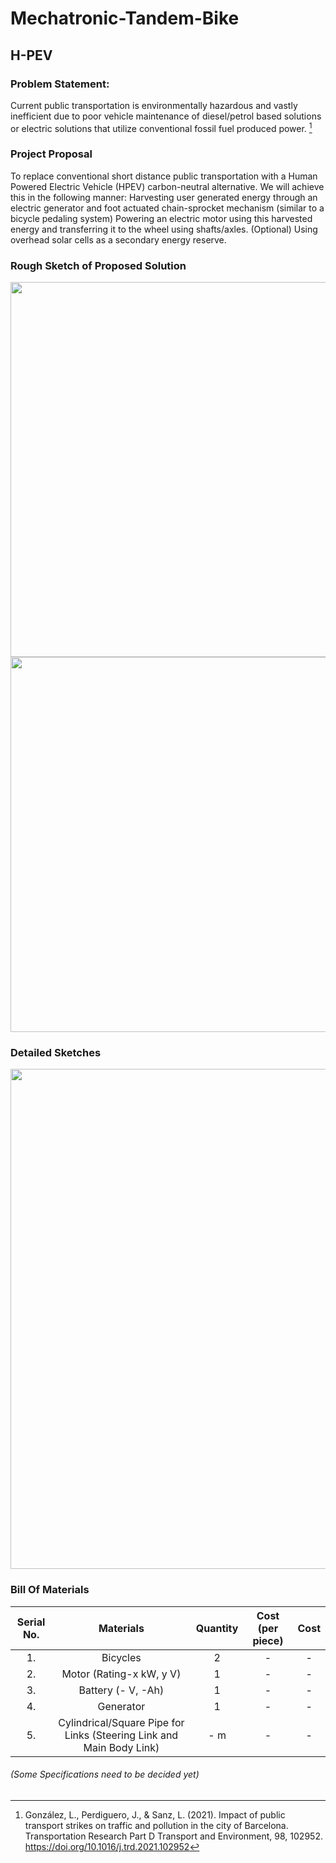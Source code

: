 # Mechatronic-Tandem-Bike

## H-PEV

### **Problem Statement:** 
Current public transportation is environmentally hazardous and vastly inefficient due to poor vehicle maintenance of diesel/petrol based solutions or electric solutions that utilize conventional fossil fuel produced power. [^1]

[^1]: González, L., Perdiguero, J., & Sanz, L. (2021). Impact of public transport strikes on traffic and pollution in the city of Barcelona. Transportation Research Part D Transport and Environment, 98, 102952. https://doi.org/10.1016/j.trd.2021.102952
  

### **Project Proposal**
To replace conventional short distance public transportation with a Human Powered Electric Vehicle (HPEV) carbon-neutral alternative. We will achieve this in the following manner:
Harvesting user generated energy through an electric generator and foot actuated chain-sprocket mechanism (similar to a bicycle pedaling system)
Powering an electric motor using this harvested energy and transferring it to the wheel using shafts/axles.
(Optional) Using overhead solar cells as a secondary energy reserve. 

### **Rough Sketch of Proposed Solution**    
<img src="https://github.com/user-attachments/assets/3e65ad94-7cc3-483f-9950-72cc23e7fb5f" width=600>
<img src="https://github.com/user-attachments/assets/bbccac04-8dc2-43c1-a68b-af98d01140e9" width=600>

### **Detailed Sketches**
<img src="https://github.com/user-attachments/assets/d901feb9-cd08-4ea4-8b3f-faed8d6250ad" width=800>


### **Bill Of Materials**

| Serial No.   | Materials   | Quantity   | Cost (per piece)   | Cost   |
|:------------:|:------------:|:------------:|:------------:|:------------:|
| 1. | Bicycles | 2 | - | -|
| 2. | Motor (Rating-x kW, y V) | 1 | -| -|
| 3. | Battery (- V, -Ah) | 1 | -|-|
| 4. | Generator | 1 | -|-|
| 5. | Cylindrical/Square Pipe for Links (Steering Link and Main Body Link) | - m| -| -|

###### *(Some Specifications need to be decided yet)*











